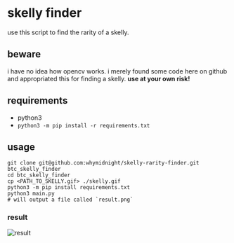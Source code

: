 # skelly finder

use this script to find the rarity of a skelly.

## beware

i have no idea how opencv works. i merely found some code here on github and
appropriated this for finding a skelly. **use at your own risk!**

## requirements

- python3
- `python3 -m pip install -r requirements.txt`

## usage

```
git clone git@github.com:whymidnight/skelly-rarity-finder.git btc_skelly_finder
cd btc_skelly_finder
cp <PATH_TO_SKELLY.gif> ./skelly.gif
python3 -m pip install requirements.txt
python3 main.py
# will output a file called `result.png`
```

### result

![result](result.png)
